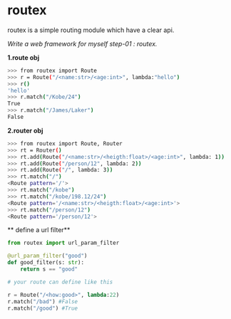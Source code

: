 # routex

routex is a simple routing module which have a clear api.

*Write a web framework for myself step-01 : routex.*

**1.route obj**

``` bash
>>> from routex import Route
>>> r = Route("/<name:str>/<age:int>", lambda:"hello")
>>> r()
'hello'
>>> r.match("/Kobe/24")
True
>>> r.match("/James/Laker")
False
```

**2.router obj**

``` bash
>>> from routex import Route, Router
>>> rt = Router()
>>> rt.add(Route("/<name:str>/<heigth:float>/<age:int>", lambda: 1))
>>> rt.add(Route("/person/12", lambda: 2))
>>> rt.add(Route("/", lambda: 3))
>>> rt.match("/")
<Route pattern='/'>
>>> rt.match("/kobe")
>>> rt.match("/kobe/198.12/24")
<Route pattern='/<name:str>/<heigth:float>/<age:int>'>
>>> rt.match("/person/12")
<Route pattern='/person/12'>
```

** define a url filter**

``` python
from routex import url_param_filter

@url_param_filter("good")
def good_filter(s: str):
	return s == "good"

# your route can define like this

r = Route("/<how:good>", lambda:22)
r.match("/bad") #False
r.match("/good") #True
```
